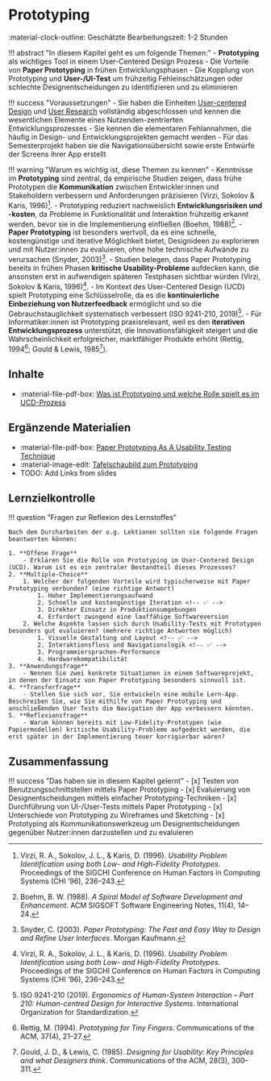 # Prototyping

:material-clock-outline: Geschätzte Bearbeitungszeit: 1-2 Stunden

!!! abstract "In diesem Kapitel geht es um folgende Themen:"
    - **Prototyping** als wichtiges Tool in einem User-Centered Design Prozess
    - Die Vorteile von **Paper Prototyping** in frühen Entwicklungsphasen
    - Die Kopplung von Prototyping und **User-/UI-Test** um frühzeitig Fehleinschätzungen oder schlechte Designentscheidungen zu identifizieren und zu eliminieren


!!! success "Voraussetzungen"
    - Sie haben die Einheiten [User-centered Design](1_user-centered_design.md) und [User Research](2_user_research.md) vollständig abgeschlossen und kennen die wesentlichen Elemente eines Nutzenden-zentrierten Entwicklungsprozesses
    - Sie kennen die elementaren Fehlannahmen, die häufig in Design- und Entwicklungsprojekten gemacht werden
    - Für das Semesterprojekt haben sie die Navigationsübersicht sowie erste Entwürfe der Screens ihrer App erstellt

!!! warning "Warum es wichtig ist, diese Themen zu kennen"
    - Kenntnisse im **Prototyping** sind zentral, da empirische Studien zeigen, dass frühe Prototypen die **Kommunikation** zwischen Entwickler:innen und Stakeholdern verbessern und Anforderungen präzisieren (Virzi, Sokolov & Karis, 1996)[^6]. 
    - Prototyping reduziert nachweislich **Entwicklungsrisiken und -kosten**, da Probleme in Funktionalität und Interaktion frühzeitig erkannt werden, bevor sie in die Implementierung einfließen (Boehm, 1988)[^1].
    - **Paper Prototyping** ist besonders wertvoll, da es eine schnelle, kostengünstige und iterative Möglichkeit bietet, Designideen zu explorieren und mit Nutzer:innen zu evaluieren, ohne hohe technische Aufwände zu verursachen (Snyder, 2003)[^5].
    - Studien belegen, dass Paper Prototyping bereits in frühen Phasen **kritische Usability-Probleme** aufdecken kann, die ansonsten erst in aufwendigen späteren Testphasen sichtbar würden (Virzi, Sokolov & Karis, 1996)[^6].
    - Im Kontext des User-Centered Design (UCD) spielt Prototyping eine Schlüsselrolle, da es die **kontinuierliche Einbeziehung von Nutzerfeedback** ermöglicht und so die Gebrauchstauglichkeit systematisch verbessert (ISO 9241-210, 2019)[^3].
    - Für Informatiker:innen ist Prototyping praxisrelevant, weil es den **iterativen Entwicklungsprozess** unterstützt, die Innovationsfähigkeit steigert und die Wahrscheinlichkeit erfolgreicher, marktfähiger Produkte erhöht (Rettig, 1994[^4]; Gould & Lewis, 1985[^2]).

[^1]: Boehm, B. W. (1988). _A Spiral Model of Software Development and Enhancement_. ACM SIGSOFT Software Engineering Notes, 11(4), 14–24.
[^2]: Gould, J. D., & Lewis, C. (1985). _Designing for Usability: Key Principles and what Designers think_. Communications of the ACM, 28(3), 300–311.
[^3]: ISO 9241-210 (2019). _Ergonomics of Human-System Interaction – Part 210: Human-centred Design for Interactive Systems_. International Organization for Standardization.
[^4]: Rettig, M. (1994). _Prototyping for Tiny Fingers_. Communications of the ACM, 37(4), 21–27.
[^5]: Snyder, C. (2003). _Paper Prototyping: The Fast and Easy Way to Design and Refine User Interfaces_. Morgan Kaufmann.
[^6]: Virzi, R. A., Sokolov, J. L., & Karis, D. (1996). _Usability Problem Identification using both Low- and High-Fidelity Prototypes_. Proceedings of the SIGCHI Conference on Human Factors in Computing Systems (CHI ’96), 236–243.



## Inhalte
- :material-file-pdf-box: [Was ist Prototyping und welche Rolle spielt es im UCD-Prozess](https://code.fbi.h-da.de/zander/hci/material/-/raw/main/5_prototyping/01_prototyping.pdf?ref_type=heads&inline=true)

## Ergänzende Materialien
- :material-file-pdf-box: [Paper Prototyping As A Usability Testing Technique](https://usabilitygeek.com/paper-prototyping-as-a-usability-testing-technique/)
- :material-image-edit: [Tafelschaubild zum Prototyping](https://lernen.h-da.de/pluginfile.php/507604/mod_folder/content/0/2025-05-21_Prototyping/IMG_20250521_131824.jpg?forcedownload=1)
- TODO: Add Links from slides




## Lernzielkontrolle

!!! question "Fragen zur Reflexion des Lernstoffes"

    Nach dem Durcharbeiten der o.g. Lektionen sollten sie folgende Fragen beantworten können:

    1. **Offene Frage**
        - Erklären Sie die Rolle von Prototyping im User-Centered Design (UCD). Warum ist es ein zentraler Bestandteil dieses Prozesses?
    2. **Multiple-Choice**
        1. Welcher der folgenden Vorteile wird typischerweise mit Paper Prototyping verbunden? (eine richtige Antwort)
            1. Hoher Implementierungsaufwand
            2. Schnelle und kostengünstige Iteration <!-- ✅ -->
            3. Direkter Einsatz in Produktionsumgebungen
            4. Erfordert zwingend eine lauffähige Softwareversion
        2. Welche Aspekte lassen sich durch Usability-Tests mit Prototypen besonders gut evaluieren? (mehrere richtige Antworten möglich)
            1. Visuelle Gestaltung und Layout <!-- ✅ -->
            2. Interaktionsfluss und Navigationslogik <!-- ✅ -->
            3. Programmiersprachen-Performance
            4. Hardwarekompatibilität
    3. **Anwendungsfrage**
        - Nennen Sie zwei konkrete Situationen in einem Softwareprojekt, in denen der Einsatz von Paper Prototyping besonders sinnvoll ist.
    4. **Transferfrage**
        - Stellen Sie sich vor, Sie entwickeln eine mobile Lern-App. Beschreiben Sie, wie Sie mithilfe von Paper Prototyping und anschließenden User Tests die Navigation der App verbessern könnten.
    5. **Reflexionsfrage**
        - Warum können bereits mit Low-Fidelity-Prototypen (wie Papiermodellen) kritische Usability-Probleme aufgedeckt werden, die erst später in der Implementierung teuer korrigierbar wären?


## Zusammenfassung

!!! success "Das haben sie in diesem Kapitel gelernt"
    - [x] Testen von Benutzungsschnittstellen mittels Paper Prototyping
    - [x] Evaluierung von Designentscheidungen mittels einfacher Prototyping-Techniken
    - [x] Durchführung von UI-/User-Tests mittels Paper Prototyping
    - [x] Unterschiede von Prototyping zu Wireframes und Sketching
    - [x] Prototyping als Kommunikationswerkzeug um Designentscheidungen gegenüber Nutzer:innen darzustellen und zu evaluieren 



<!--
Prompt:
Bitte erstelle mir eine Auflistung mit je einem Satz pro Punkt, warum es für Informatiker:innen wichtig ist, Kenntnisse zum Prototyping zu haben. Gehe hierbei bitte auch auf die besondere Rolle und den Nutzen von Paper Prototyping ein. Beleuchte auch die Rolle und Wichtigkeit von Prototyping im User-centered Design. Benutze für die Formulierung einen wissenschaftlichen, faktenstarken Stil und gebe auch vollständige Quellen an. Berücksichtige bitte auch einen hohen Praxisbezug und Studien mit empirischen Erkenntnissen.
-->